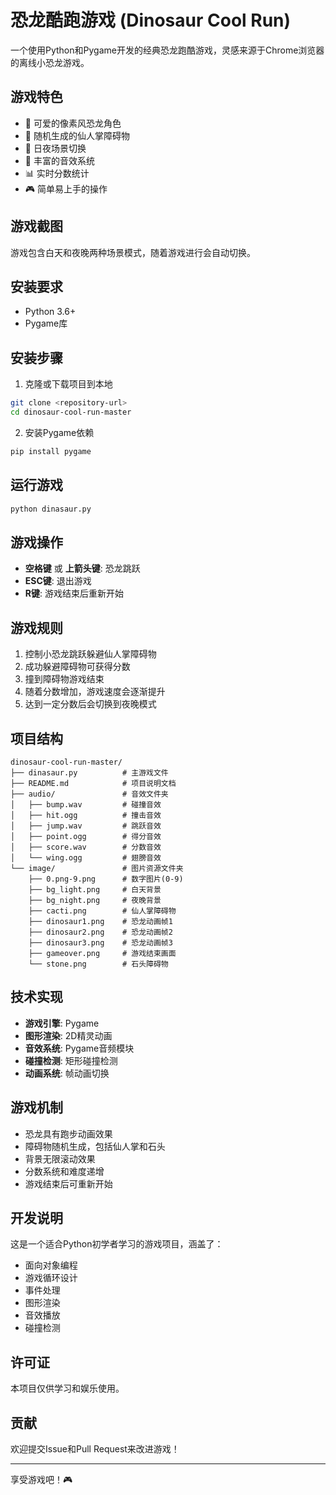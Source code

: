 # 恐龙酷跑游戏 (Dinosaur Cool Run)

一个使用Python和Pygame开发的经典恐龙跑酷游戏，灵感来源于Chrome浏览器的离线小恐龙游戏。

## 游戏特色

- 🦕 可爱的像素风恐龙角色
- 🌵 随机生成的仙人掌障碍物
- 🌙 日夜场景切换
- 🎵 丰富的音效系统
- 📊 实时分数统计
- 🎮 简单易上手的操作

## 游戏截图

游戏包含白天和夜晚两种场景模式，随着游戏进行会自动切换。

## 安装要求

- Python 3.6+
- Pygame库

## 安装步骤

1. 克隆或下载项目到本地

```bash
git clone <repository-url>
cd dinosaur-cool-run-master
```

2. 安装Pygame依赖

```bash
pip install pygame
```

## 运行游戏

```bash
python dinasaur.py
```

## 游戏操作

- **空格键** 或 **上箭头键**: 恐龙跳跃
- **ESC键**: 退出游戏
- **R键**: 游戏结束后重新开始

## 游戏规则

1. 控制小恐龙跳跃躲避仙人掌障碍物
2. 成功躲避障碍物可获得分数
3. 撞到障碍物游戏结束
4. 随着分数增加，游戏速度会逐渐提升
5. 达到一定分数后会切换到夜晚模式

## 项目结构

```
dinosaur-cool-run-master/
├── dinasaur.py          # 主游戏文件
├── README.md            # 项目说明文档
├── audio/               # 音效文件夹
│   ├── bump.wav         # 碰撞音效
│   ├── hit.ogg          # 撞击音效
│   ├── jump.wav         # 跳跃音效
│   ├── point.ogg        # 得分音效
│   ├── score.wav        # 分数音效
│   └── wing.ogg         # 翅膀音效
└── image/               # 图片资源文件夹
    ├── 0.png-9.png      # 数字图片(0-9)
    ├── bg_light.png     # 白天背景
    ├── bg_night.png     # 夜晚背景
    ├── cacti.png        # 仙人掌障碍物
    ├── dinosaur1.png    # 恐龙动画帧1
    ├── dinosaur2.png    # 恐龙动画帧2
    ├── dinosaur3.png    # 恐龙动画帧3
    ├── gameover.png     # 游戏结束画面
    └── stone.png        # 石头障碍物
```

## 技术实现

- **游戏引擎**: Pygame
- **图形渲染**: 2D精灵动画
- **音效系统**: Pygame音频模块
- **碰撞检测**: 矩形碰撞检测
- **动画系统**: 帧动画切换

## 游戏机制

- 恐龙具有跑步动画效果
- 障碍物随机生成，包括仙人掌和石头
- 背景无限滚动效果
- 分数系统和难度递增
- 游戏结束后可重新开始

## 开发说明

这是一个适合Python初学者学习的游戏项目，涵盖了：

- 面向对象编程
- 游戏循环设计
- 事件处理
- 图形渲染
- 音效播放
- 碰撞检测

## 许可证

本项目仅供学习和娱乐使用。

## 贡献

欢迎提交Issue和Pull Request来改进游戏！

---

享受游戏吧！🎮
